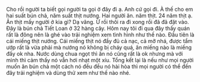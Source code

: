 Cho rồi người ta biết gọi người ta gọi ở đây đi ạ. Anh cứ gọi đi. À thế cho em hai suất bún chả, năm suất thịt nướng. Hai người ăn. năm thịt. 24 năm thịt ạ. Ăn thịt mấy người ở kia gì? Dạ vâng. Ừ rồi thôi ra đi xong rồi đã đã đặt vào. Đây là bún chả Tiết Loan ở 32 hàng cây. Hôm nay tôi đi qua đây thấy quán rất là đông nên là ghé vào trải nghiệm xem tình hình như thế nào. Đầu tiên là cái miếng thịt nướng. Cái miếng thịt nó đầy đủ cả nạc, cả mỡ nhá, được tẩm ướp rất là vừa phải mà nướng nó không bị cháy quá, ăn miếng nào là miếng đấy ok nha. Nước dùng chua ngọt thì ăn nó cũng rất là ok nhưng mà với mình thì cảm thấy nó vẫn hơi nhạt một xíu. Tổng kết lại là nếu như mọi người muốn ăn bún chả một cách nó đều đều nó hài hòa thì mọi người có thể đến đây trải nghiệm và dùng thử xem như thế nào nhé.